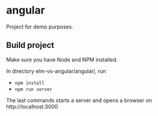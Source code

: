 # angular
Project for demo purposes.

## Build project
Make sure you have Node and NPM installed.

In directory elm-vs-angular/angular/, run 
* `npm install`
* `npm run server`

The last commands starts a server and opens a browser on http://localhost:3000
